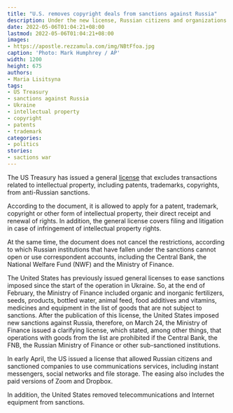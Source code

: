 ```yaml
---
title: "U.S. removes copyright deals from sanctions against Russia"
description: Under the new license, Russian citizens and organizations are allowed to apply for, obtain and contest intellectual property rights, including patents and trademarks
date: 2022-05-06T01:04:21+08:00
lastmod: 2022-05-06T01:04:21+08:00
images:
- https://apostle.rezzamula.com/img/NBtFfoa.jpg
caption: 'Photo: Mark Humphrey / AP'
width: 1200
height: 675
authors:
- Maria Lisitsyna
tags:
- US Treasury
- sanctions against Russia
- Ukraine
- intellectual property
- copyright
- patents
- trademark
categories:
- politics
stories:
- sactions war
---
```


The US Treasury has issued a general [license](https://home.treasury.gov/system/files/126/russia_gl31.pdf) that excludes transactions related to intellectual property, including patents, trademarks, copyrights, from anti-Russian sanctions.

According to the document, it is allowed to apply for a patent, trademark, copyright or other form of intellectual property, their direct receipt and renewal of rights. In addition, the general license covers filing and litigation in case of infringement of intellectual property rights.

At the same time, the document does not cancel the restrictions, according to which Russian institutions that have fallen under the sanctions cannot open or use correspondent accounts, including the Central Bank, the National Welfare Fund (NWF) and the Ministry of Finance.

The United States has previously issued general licenses to ease sanctions imposed since the start of the operation in Ukraine. So, at the end of February, the Ministry of Finance included organic and inorganic fertilizers, seeds, products, bottled water, animal feed, food additives and vitamins, medicines and equipment in the list of goods that are not subject to sanctions. After the publication of this license, the United States imposed new sanctions against Russia, therefore, on March 24, the Ministry of Finance issued a clarifying license, which stated, among other things, that operations with goods from the list are prohibited if the Central Bank, the FNB, the Russian Ministry of Finance or other sub-sanctioned institutions.

In early April, the US issued a license that allowed Russian citizens and sanctioned companies to use communications services, including instant messengers, social networks and file storage. The easing also includes the paid versions of Zoom and Dropbox.

In addition, the United States removed telecommunications and Internet equipment from sanctions.